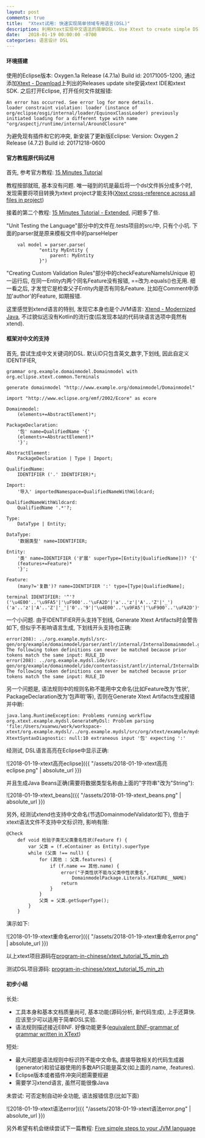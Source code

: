 ```yaml
---
layout: post
comments: true
title:  "Xtext试用: 快速实现简单领域专用语言(DSL)"
description: 利用Xtext实现中文语法的简单DSL. Use Xtext to create simple DSL with Chinese grammar.
date:   2018-01-19 00:00:00 -0700
categories: 语言设计 DSL
---
```


#### 环境搭建

使用的Eclipse版本: Oxygen.1a Release (4.7.1a) Build id: 20171005-1200, 通过添加[Xtext - Download](http://www.eclipse.org/Xtext/download.html)上列出的Releases update site安装xtext IDE和xtext SDK. 之后打开Eclipse, 打开任何文件就报错:
```
An error has occurred. See error log for more details.
loader constraint violation: loader (instance of org/eclipse/osgi/internal/loader/EquinoxClassLoader) previously initiated loading for a different type with name "org/aspectj/runtime/internal/AroundClosure"
```
为避免现有插件和它的冲突, 新安装了更新版Eclipse: Version: Oxygen.2 Release (4.7.2) Build id: 20171218-0600
#### 官方教程原代码试用

首先, 参考官方教程: [15 Minutes Tutorial](http://www.eclipse.org/Xtext/documentation/102_domainmodelwalkthrough.html)

教程按部就班, 基本没有问题. 唯一碰到的坑是最后将一个dsl文件拆分成多个时, 发现需要将项目转换为xtext project才能支持([Xtext cross-reference across all files in project](https://stackoverflow.com/questions/40709423/xtext-cross-reference-across-all-files-in-project))

接着的第二个教程: [15 Minutes Tutorial - Extended](http://www.eclipse.org/Xtext/documentation/103_domainmodelnextsteps.html), 问题多了些.

"Unit Testing the Language"部分中的文件在.tests项目的src/中, 只有个小坑. 下面的parser就是原来模板文件中的parseHelper
```
    val model = parser.parse(
            "entity MyEntity {
                parent: MyEntity
            }")
```
"Creating Custom Validation Rules"部分中的checkFeatureNameIsUnique 初一运行后, 在同一Entity内两个同名Feature没有报错, ==改为.equals()也无用. 细一看之后, 才发觉它是检查父子Entity内是否有同名Feature. 比如在Comment中添加'author'的Feature, 如期报错.

这里感觉到xtend语言的特别, 发现它本身也是个JVM语言: [Xtend - Modernized Java](http://www.eclipse.org/xtend/), 不过貌似远没有Kotlin的流行度(后发现本站的代码块语言选项中竟然有xtend).
#### 框架对中文的支持

首先, 尝试生成中文关键词的DSL. 默认ID只包含英文,数字,下划线, 因此自定义IDENTIFIER,
```bnf
grammar org.example.domainmodel.Domainmodel with org.eclipse.xtext.common.Terminals

generate domainmodel "http://www.example.org/domainmodel/Domainmodel"

import "http://www.eclipse.org/emf/2002/Ecore" as ecore

Domainmodel:
	(elements+=AbstractElement)*;

PackageDeclaration:
	'包' name=QualifiedName '{'
	(elements+=AbstractElement)*
	'}';

AbstractElement:
	PackageDeclaration | Type | Import;

QualifiedName:
	IDENTIFIER ('.' IDENTIFIER)*;

Import:
	'导入' importedNamespace=QualifiedNameWithWildcard;

QualifiedNameWithWildcard:
	QualifiedName '.*'?;

Type:
	DataType | Entity;

DataType:
	'数据类型' name=IDENTIFIER;

Entity:
	'类' name=IDENTIFIER ('扩展' superType=[Entity|QualifiedName])? '{'
	(features+=Feature)*
	'}';

Feature:
	(many?='复数')? name=IDENTIFIER ':' type=[Type|QualifiedName];
	
terminal IDENTIFIER: '^'?('\u4E00'..'\u9FA5'|'\uF900'..'\uFA2D'|'a'..'z'|'A'..'Z'|'_') ('a'..'z'|'A'..'Z'|'_'|'0'..'9'|'\u4E00'..'\u9FA5'|'\uF900'..'\uFA2D')*;
```
一个小问题. 由于IDENTIFIER开头支持下划线, Generate Xtext Artifacts时会警告如下, 但似乎不影响语言生成, 下划线开头支持也正确:
```
error(208): ../org.example.mydsl/src-gen/org/example/domainmodel/parser/antlr/internal/InternalDomainmodel.g:571:1: The following token definitions can never be matched because prior tokens match the same input: RULE_ID
error(208): ../org.example.mydsl.ide/src-gen/org/example/domainmodel/ide/contentassist/antlr/internal/InternalDomainmodel.g:1258:1: The following token definitions can never be matched because prior tokens match the same input: RULE_ID
```
另一个问题是, 语法规则中的规则名称不能用中文命名(比如Feature改为'性状', PackageDeclaration改为'包声明'等), 否则在Generate Xtext Artifacts生成报错并中断:
```
java.lang.RuntimeException: Problems running workflow org.xtext.example.mydsl.GenerateMyDsl: Problem parsing 'file:/Users/xuanwu/work/workspace-xtext/org.example.mydsl/../org.example.mydsl/src/org/xtext/example/mydsl/MyDsl.xtext':
XtextSyntaxDiagnostic: null:10 extraneous input '包' expecting ':'
```
经测试, DSL语言高亮在Eclipse中显示正确:

![2018-01-19-xtext高亮eclipse]({{ "/assets/2018-01-19-xtext高亮eclipse.png" | absolute_url }})

并且生成Java Beans正确(需要将数据类型名称由上面的"字符串"改为"String"):

![2018-01-19-xtext_beans]({{ "/assets/2018-01-19-xtext_beans.png" | absolute_url }})

另外, 经测试xtend也支持中文命名(节选DomainmodelValidator如下), 但由于xtext语法文件不支持中文标识符, 影响有限:
```
@Check
    def void 检验子类无父类重名性状(Feature f) {
        var 父类 = (f.eContainer as Entity).superType
        while (父类 !== null) {
            for (其他 : 父类.features) {
                if (f.name == 其他.name) {
                    error("子类性状不能与父类中性状重名",
                        DomainmodelPackage.Literals.FEATURE__NAME)
                    return
                }
            }
            父类 = 父类.getSuperType();
        }
    }
```
演示如下:

![2018-01-19-xtext重命名error]({{ "/assets/2018-01-19-xtext重命名error.png" | absolute_url }})

以上xtext项目源码在[program-in-chinese/xtext_tutorial_15_min_zh](https://github.com/program-in-chinese/xtext_tutorial_15_min_zh/tree/master/org.example.mydsl)

测试DSL项目源码: [program-in-chinese/xtext_tutorial_15_min_zh](https://github.com/program-in-chinese/xtext_tutorial_15_min_zh/tree/master/testdslinJava)
#### 初步小结

长处:

- 工具本身和基本文档质量尚可, 基本功能(源码分析, 新代码生成), 上手还算快. 应该至少可以适用于简单DSL实验.
- 语法规则描述接近EBNF. 好像功能更多([equivalent BNF-grammar of grammar written in XText](https://stackoverflow.com/questions/15768481/equivalent-bnf-grammar-of-grammar-written-in-xtext/15782039#15782039))

短处:

- 最大问题是语法规则中标识符不能中文命名, 直接导致相关的代码生成器(generator)和验证器使用的多数API只能是英文(如上面的.name, .features).
- Eclipse版本或者插件冲突问题需要规避
- 需要学习xtend语言, 虽然可能很像Java

未尝试: 可否定制自动补全功能, 语法报错信息(比如下面)

![2018-01-19-xtext语法error]({{ "/assets/2018-01-19-xtext语法error.png" | absolute_url }})

另外希望有机会继续尝试下一篇教程: [Five simple steps to your JVM language](http://www.eclipse.org/Xtext/documentation/104_jvmdomainmodel.html)